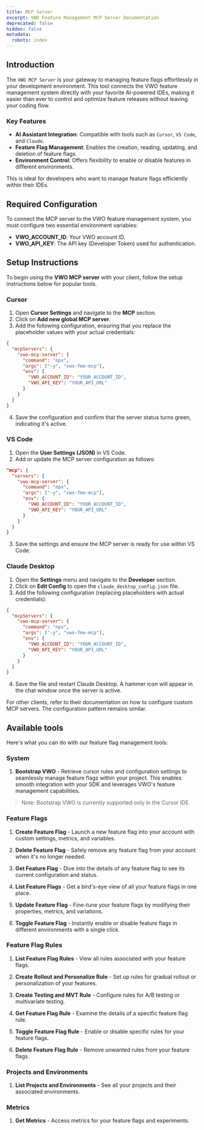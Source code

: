 ```yaml
---
title: MCP Server
excerpt: VWO Feature Management MCP Server Documentation
deprecated: false
hidden: false
metadata:
  robots: index
---
```

## Introduction

The `VWO MCP Server` is your gateway to managing feature flags effortlessly in your development environment. This tool connects the VWO feature management system directly with your favorite AI-powered IDEs, making it easier than ever to control and optimize feature releases without leaving your coding flow.

### Key Features

* **AI Assistant Integration**: Compatible with tools such as `Cursor`, `VS Code`, and `Claude`.
* **Feature Flag Management**: Enables the creation, reading, updating, and deletion of feature flags.
* **Environment Control**: Offers flexibility to enable or disable features in different environments.

This is ideal for developers who want to manage feature flags efficiently within their IDEs.

## Required Configuration

To connect the MCP server to the VWO feature management system, you must configure two essential environment variables:

* **VWO\_ACCOUNT\_ID**: Your VWO account ID.
* **VWO\_API\_KEY**: The API key (Developer Token) used for authentication.

## Setup Instructions

To begin using the **VWO MCP server** with your client, follow the setup instructions below for popular tools.

### Cursor

1. Open **Cursor Settings** and navigate to the **MCP** section.
2. Click on **Add new global MCP server**.
3. Add the following configuration, ensuring that you replace the placeholder values with your actual credentials:

```json
{
  "mcpServers": {
    "vwo-mcp-server": {
      "command": "npx",
      "args": ["-y", "vwo-fme-mcp"],
      "env": {
        "VWO_ACCOUNT_ID": "YOUR_ACCOUNT_ID",
        "VWO_API_KEY": "YOUR_API_URL"
      }
    }
  }
}

```

4. Save the configuration and confirm that the server status turns green, indicating it's active.

### VS Code

1. Open the **User Settings (JSON)** in VS Code.
2. Add or update the MCP server configuration as follows:

```json
"mcp": {
  "servers": {
    "vwo-mcp-server": {
      "command": "npx",
      "args": ["-y", "vwo-fme-mcp"],
      "env": {
        "VWO_ACCOUNT_ID": "YOUR_ACCOUNT_ID",
        "VWO_API_KEY": "YOUR_API_URL"
      }
    }
  }
}
```

3. Save the settings and ensure the MCP server is ready for use within VS Code.

### Claude Desktop

1. Open the **Settings** menu and navigate to the **Developer** section.
2. Click on **Edit Config** to open the `claude_desktop_config.json` file.
3. Add the following configuration (replacing placeholders with actual credentials):

```json
{
  "mcpServers": {
    "vwo-mcp-server": {
      "command": "npx",
      "args": ["-y", "vwo-fme-mcp"],
      "env": {
        "VWO_ACCOUNT_ID": "YOUR_ACCOUNT_ID",
        "VWO_API_KEY": "YOUR_API_URL"
      }
    }
  }
}
```

4. Save the file and restart Claude Desktop. A hammer icon will appear in the chat window once the server is active.

For other clients, refer to their documentation on how to configure custom MCP servers. The configuration pattern remains similar.

## Available tools

Here's what you can do with our feature flag management tools:

### System

1. **Bootstrap VWO** - Retrieve cursor rules and configuration settings to seamlessly manage feature flags within your project. This enables smooth integration with your SDK and leverages VWO's feature management capabilities.

> Note: Bootstrap VWO  is currently supported only in the Cursor IDE.

### Feature Flags

1. **Create Feature Flag** - Launch a new feature flag into your account with custom settings, metrics, and variables.

2. **Delete Feature Flag** - Safely remove any feature flag from your account when it's no longer needed.

3. **Get Feature Flag** - Dive into the details of any feature flag to see its current configuration and status.

4. **List Feature Flags** - Get a bird's-eye view of all your feature flags in one place.

5. **Update Feature Flag** - Fine-tune your feature flags by modifying their properties, metrics, and variations.

6. **Toggle Feature Flag** - Instantly enable or disable feature flags in different environments with a single click.

### Feature Flag Rules

1. **List Feature Flag Rules** - View all rules associated with your feature flags.

2. **Create Rollout and Personalize Rule** - Set up rules for gradual rollout or personalization of your features.

3. **Create Testing and MVT Rule** - Configure rules for A/B testing or multivariate testing.

4. **Get Feature Flag Rule** - Examine the details of a specific feature flag rule.

5. **Toggle Feature Flag Rule** - Enable or disable specific rules for your feature flags.

6. **Delete Feature Flag Rule** - Remove unwanted rules from your feature flags.

### Projects and Environments

1. **List Projects and Environments** - See all your projects and their associated environments.

### Metrics

1. **Get Metrics** - Access metrics for your feature flags and experiments.